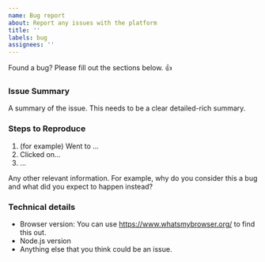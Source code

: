 ```yaml
---
name: Bug report
about: Report any issues with the platform
title: ''
labels: bug
assignees: ''
---
```


Found a bug? Please fill out the sections below. 👍

### Issue Summary

A summary of the issue. This needs to be a clear detailed-rich summary.

### Steps to Reproduce

1. (for example) Went to ...
2. Clicked on...
3. ...

Any other relevant information. For example, why do you consider this a bug and what did you expect to happen instead?

### Technical details

- Browser version: You can use https://www.whatsmybrowser.org/ to find this out.
- Node.js version
- Anything else that you think could be an issue.
